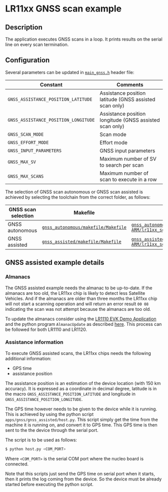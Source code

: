 # LR11xx GNSS scan example

## Description

The application executes GNSS scans in a loop. It prints results on the serial line on every scan termination.

## Configuration

Several parameters can be updated in [`main_gnss.h`](main_gnss.h) header file:

| Constant                             | Comments                                                |
| ------------------------------------ | ------------------------------------------------------- |
| `GNSS_ASSISTANCE_POSITION_LATITUDE`  | Assistance position latitude (GNSS assisted scan only)  |
| `GNSS_ASSISTANCE_POSITION_LONGITUDE` | Assistance position longitude (GNSS assisted scan only) |
| `GNSS_SCAN_MODE`                     | Scan mode                                               |
| `GNSS_EFFORT_MODE`                   | Effort mode                                             |
| `GNSS_INPUT_PARAMETERS`              | GNSS input parameters                                   |
| `GNSS_MAX_SV`                        | Maximum number of SV to search per scan                 |
| `GNSS_MAX_SCANS`                     | Maximum number of scan to execute in a row              |

The selection of GNSS scan autonomous or GNSS scan assisted is achieved by selecting the toolchain from the correct folder, as follows:

| GNSS scan selection | Makefile                                                                 | Keil                                                                                                                       |
| ------------------- | ------------------------------------------------------------------------ | -------------------------------------------------------------------------------------------------------------------------- |
| GNSS autonomous     | [`gnss_autonomous/makefile/Makefile`](gnss_autonomous/makefile/Makefile) | [`gnss_autonomous/MDK-ARM/lr11xx_sdk_gnss_autonomous.uvprojx`](gnss_autonomous/MDK-ARM/lr11xx_sdk_gnss_autonomous.uvprojx) |
| GNSS assisted       | [`gnss_assisted/makefile/Makefile`](gnss_assisted/makefile/Makefile)     | [`gnss_assisted/MDK-ARM/lr11xx_sdk_gnss_assisted.uvprojx`](gnss_assisted/MDK-ARM/lr11xx_sdk_gnss_assisted.uvprojx)         |

## GNSS assisted example details

### Almanacs

The GNSS assisted example needs the almanac to be up-to-date. If the almanacs are too old, the LR11xx chip is likely to detect less Satellite Vehicles. And if the almanacs are older than three months the LR11xx chip will not start a scanning operation and will return an error result `00 08` indicating the scan was not attempt because the almanacs are too old.

To update the almanacs consider using the [LR1110 EVK Demo Application](https://github.com/Lora-net/lr1110_evk_demo_app) and the python program `AlmanacUpdate` as described [here](https://github.com/Lora-net/lr1110_evk_demo_app#almanacupdate-usage). This process can be followed for both LR1110 and LR1120.

### Assistance information

To execute GNSS assisted scans, the LR11xx chips needs the following additional information:

- GPS time
- assistance position

The assistance position is an estimation of the device location (with 150 km accuracy). It is expressed as a coordinate in decimal degree, latitude is in the macro `GNSS_ASSISTANCE_POSITION_LATITUDE` and longitude in `GNSS_ASSISTANCE_POSITION_LONGITUDE`.

The GPS time however needs to be given to the device while it is running. This is achieved by using the python script `apps/gnss/gnss_assisted/host.py`.
This script simply get the time from the machine it is running on, and convert it to GPS time. This GPS time is then sent to the the device through the serial port.

The script is to be used as follows:

```bash
$ python host.py <COM_PORT>
```

Where `<COM_PORT>` is the serial COM port where the nucleo board is connected.

Note that this scripts just send the GPS time on serial port when it starts, then it prints the log coming from the device. So the device must be already started before executing the python script.
